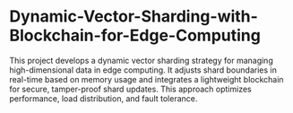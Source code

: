 # Dynamic-Vector-Sharding-with-Blockchain-for-Edge-Computing
This project develops a dynamic vector sharding strategy for managing high-dimensional data in edge computing. It adjusts shard boundaries in real-time based on memory usage and integrates a lightweight blockchain for secure, tamper-proof shard updates. This approach optimizes performance, load distribution, and fault tolerance.
